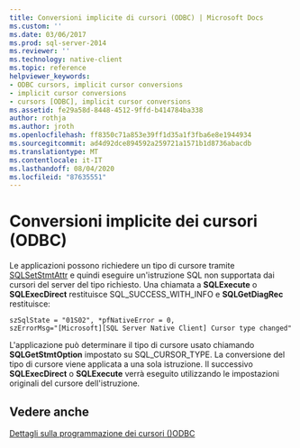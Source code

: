 ```yaml
---
title: Conversioni implicite di cursori (ODBC) | Microsoft Docs
ms.custom: ''
ms.date: 03/06/2017
ms.prod: sql-server-2014
ms.reviewer: ''
ms.technology: native-client
ms.topic: reference
helpviewer_keywords:
- ODBC cursors, implicit cursor conversions
- implicit cursor conversions
- cursors [ODBC], implicit cursor conversions
ms.assetid: fe29a58d-8448-4512-9ffd-b414784ba338
author: rothja
ms.author: jroth
ms.openlocfilehash: ff8350c71a853e39ff1d35a1f3fba6e8e1944934
ms.sourcegitcommit: ad4d92dce894592a259721a1571b1d8736abacdb
ms.translationtype: MT
ms.contentlocale: it-IT
ms.lasthandoff: 08/04/2020
ms.locfileid: "87635551"
---
```

# <a name="implicit-cursor-conversions-odbc"></a>Conversioni implicite dei cursori (ODBC)
  Le applicazioni possono richiedere un tipo di cursore tramite [SQLSetStmtAttr](../../native-client-odbc-api/sqlsetstmtattr.md) e quindi eseguire un'istruzione SQL non supportata dai cursori del server del tipo richiesto. Una chiamata a **SQLExecute** o **SQLExecDirect** restituisce SQL_SUCCESS_WITH_INFO e **SQLGetDiagRec** restituisce:  
  
```  
szSqlState = "01S02", *pfNativeError = 0,  
szErrorMsg="[Microsoft][SQL Server Native Client] Cursor type changed"  
```  
  
 L'applicazione può determinare il tipo di cursore usato chiamando **SQLGetStmtOption** impostato su SQL_CURSOR_TYPE. La conversione del tipo di cursore viene applicata a una sola istruzione. Il successivo **SQLExecDirect** o **SQLExecute** verrà eseguito utilizzando le impostazioni originali del cursore dell'istruzione.  
  
## <a name="see-also"></a>Vedere anche  
 [Dettagli sulla programmazione dei cursori &#40;&#41;ODBC](cursor-programming-details-odbc.md)  
  
  
